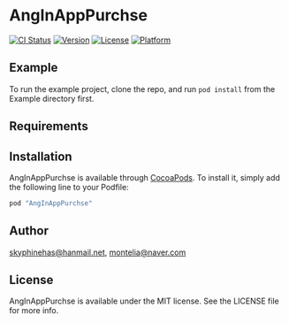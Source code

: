 # AngInAppPurchse

[![CI Status](http://img.shields.io/travis/skyphinehas@hanmail.net/AngInAppPurchse.svg?style=flat)](https://travis-ci.org/skyphinehas@hanmail.net/AngInAppPurchse)
[![Version](https://img.shields.io/cocoapods/v/AngInAppPurchse.svg?style=flat)](http://cocoapods.org/pods/AngInAppPurchse)
[![License](https://img.shields.io/cocoapods/l/AngInAppPurchse.svg?style=flat)](http://cocoapods.org/pods/AngInAppPurchse)
[![Platform](https://img.shields.io/cocoapods/p/AngInAppPurchse.svg?style=flat)](http://cocoapods.org/pods/AngInAppPurchse)

## Example

To run the example project, clone the repo, and run `pod install` from the Example directory first.

## Requirements

## Installation

AngInAppPurchse is available through [CocoaPods](http://cocoapods.org). To install
it, simply add the following line to your Podfile:

```ruby
pod "AngInAppPurchse"
```

## Author

skyphinehas@hanmail.net, montelia@naver.com

## License

AngInAppPurchse is available under the MIT license. See the LICENSE file for more info.
